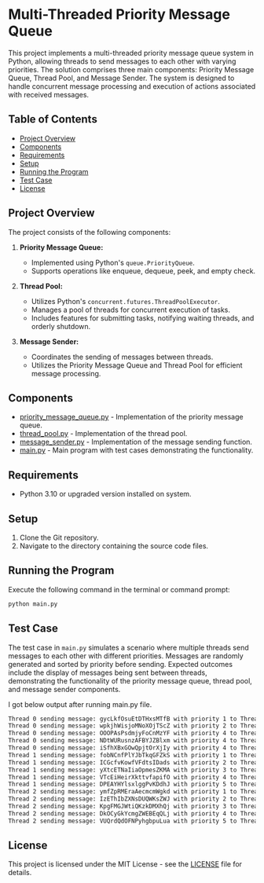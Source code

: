 # Multi-Threaded Priority Message Queue

This project implements a multi-threaded priority message queue system in Python, allowing threads to send messages to each other with varying priorities. The solution comprises three main components: Priority Message Queue, Thread Pool, and Message Sender. The system is designed to handle concurrent message processing and execution of actions associated with received messages.

## Table of Contents

- [Project Overview](#project-overview)
- [Components](#components)
- [Requirements](#requirements)
- [Setup](#setup)
- [Running the Program](#running-the-program)
- [Test Case](#test-case)
- [License](#license)

## Project Overview

The project consists of the following components:

1. **Priority Message Queue:**
   - Implemented using Python's `queue.PriorityQueue`.
   - Supports operations like enqueue, dequeue, peek, and empty check.

2. **Thread Pool:**
   - Utilizes Python's `concurrent.futures.ThreadPoolExecutor`.
   - Manages a pool of threads for concurrent execution of tasks.
   - Includes features for submitting tasks, notifying waiting threads, and orderly shutdown.

3. **Message Sender:**
   - Coordinates the sending of messages between threads.
   - Utilizes the Priority Message Queue and Thread Pool for efficient message processing.

## Components

- [priority_message_queue.py](#) - Implementation of the priority message queue.
- [thread_pool.py](#) - Implementation of the thread pool.
- [message_sender.py](#) - Implementation of the message sending function.
- [main.py](#) - Main program with test cases demonstrating the functionality.

## Requirements

- Python 3.10 or upgraded version installed on system.

## Setup

1. Clone the Git repository.
2. Navigate to the directory containing the source code files.

## Running the Program

Execute the following command in the terminal or command prompt:

```bash
python main.py
```

## Test Case

The test case in `main.py` simulates a scenario where multiple threads send messages to each other with different priorities. Messages are randomly generated and sorted by priority before sending. Expected outcomes include the display of messages being sent between threads, demonstrating the functionality of the priority message queue, thread pool, and message sender components.

I got below output after running main.py file.

```bash
Thread 0 sending message: gycLkfOsuEtDTHxsMTfB with priority 1 to Thread 1
Thread 0 sending message: wpkjhWisjoMNoXOjTScZ with priority 2 to Thread 0
Thread 0 sending message: OOOPAsPsdmjyFoCnMzYF with priority 4 to Thread 0
Thread 0 sending message: NDtWURusnzAFBYJZBlxm with priority 4 to Thread 0
Thread 0 sending message: iSfhXBxGOwQpjtOrXjIy with priority 4 to Thread 1
Thread 1 sending message: fobNCnfPlYJbTkqGFZkS with priority 1 to Thread 2
Thread 1 sending message: ICGcfvKowfVFdtsIDads with priority 2 to Thread 2
Thread 1 sending message: yXtcETNaIiaOpmesZKMA with priority 3 to Thread 0
Thread 1 sending message: VTcEiHeirXkttvfapifO with priority 4 to Thread 2
Thread 1 sending message: DPEAYHYlsxlggPvKDdhJ with priority 5 to Thread 1
Thread 2 sending message: ymfZpRMEraAecmcmWgkd with priority 1 to Thread 0
Thread 2 sending message: IzEThIbZXNsDUQWKsZWJ with priority 2 to Thread 1
Thread 2 sending message: KpgFMGJWtiQKzkDMXhQj with priority 3 to Thread 0
Thread 2 sending message: DkOCyGkYcmgZWEBEqQLj with priority 4 to Thread 1
Thread 2 sending message: VUQrdQdOFNPyhgbpuLua with priority 5 to Thread 2
```

## License

This project is licensed under the MIT License - see the [LICENSE](#) file for details.
